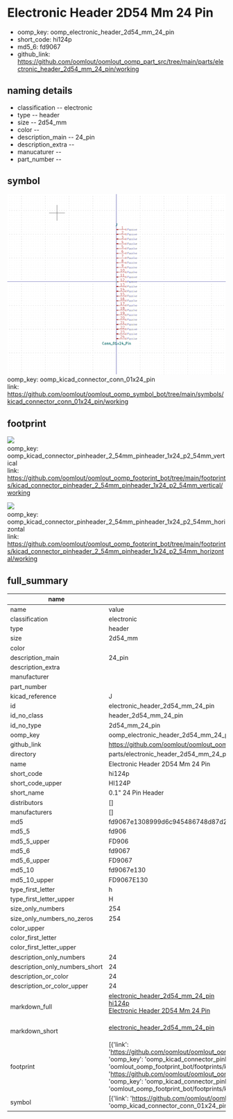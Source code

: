 # Electronic Header 2D54 Mm 24 Pin

  
* oomp_key: oomp_electronic_header_2d54_mm_24_pin 
* short_code: hi124p
* md5_6: fd9067  
* github_link: https://github.com/oomlout/oomlout_oomp_part_src/tree/main/parts/electronic_header_2d54_mm_24_pin/working  
## naming details
* classification -- electronic
* type -- header
* size -- 2d54_mm
* color -- 
* description_main -- 24_pin
* description_extra -- 
* manucaturer -- 
* part_number -- 



## symbol

![](symbol/0/working/working_600.png)  
oomp_key: oomp_kicad_connector_conn_01x24_pin  
link: https://github.com/oomlout/oomlout_oomp_symbol_bot/tree/main/symbols/kicad_connector_conn_01x24_pin/working  

## footprint

![](footprint/0/working/working_600.png)  
oomp_key: oomp_kicad_connector_pinheader_2_54mm_pinheader_1x24_p2_54mm_vertical  
link: https://github.com/oomlout/oomlout_oomp_footprint_bot/tree/main/footprints/kicad_connector_pinheader_2_54mm_pinheader_1x24_p2_54mm_vertical/working  

![](footprint/0/working/working_600.png)  
oomp_key: oomp_kicad_connector_pinheader_2_54mm_pinheader_1x24_p2_54mm_horizontal  
link: https://github.com/oomlout/oomlout_oomp_footprint_bot/tree/main/footprints/kicad_connector_pinheader_2_54mm_pinheader_1x24_p2_54mm_horizontal/working  

## full_summary
| name | value | 
| --- | --- | 
| name | value | 
| classification | electronic | 
| type | header | 
| size | 2d54_mm | 
| color |  | 
| description_main | 24_pin | 
| description_extra |  | 
| manufacturer |  | 
| part_number |  | 
| kicad_reference | J | 
| id | electronic_header_2d54_mm_24_pin | 
| id_no_class | header_2d54_mm_24_pin | 
| id_no_type | 2d54_mm_24_pin | 
| oomp_key | oomp_electronic_header_2d54_mm_24_pin | 
| github_link | https://github.com/oomlout/oomlout_oomp_part_src/tree/main/parts/electronic_header_2d54_mm_24_pin/working | 
| directory | parts/electronic_header_2d54_mm_24_pin | 
| name | Electronic Header 2D54 Mm 24 Pin | 
| short_code | hi124p | 
| short_code_upper | HI124P | 
| short_name | 0.1" 24 Pin Header | 
| distributors | [] | 
| manufacturers | [] | 
| md5 | fd9067e1308999d6c945486748d87d2d | 
| md5_5 | fd906 | 
| md5_5_upper | FD906 | 
| md5_6 | fd9067 | 
| md5_6_upper | FD9067 | 
| md5_10 | fd9067e130 | 
| md5_10_upper | FD9067E130 | 
| type_first_letter | h | 
| type_first_letter_upper | H | 
| size_only_numbers | 254 | 
| size_only_numbers_no_zeros | 254 | 
| color_upper |  | 
| color_first_letter |  | 
| color_first_letter_upper |  | 
| description_only_numbers | 24 | 
| description_only_numbers_short | 24 | 
| description_or_color | 24 | 
| description_or_color_upper | 24 | 
| markdown_full | [electronic_header_2d54_mm_24_pin](https://github.com/oomlout/oomlout_oomp_part_src/tree/main/parts/electronic_header_2d54_mm_24_pin/working)<br>[hi124p](https://github.com/oomlout/oomlout_oomp_part_src/tree/main/parts/electronic_header_2d54_mm_24_pin/working)<br>[Electronic Header 2D54 Mm 24 Pin](https://github.com/oomlout/oomlout_oomp_part_src/tree/main/parts/electronic_header_2d54_mm_24_pin/working)<br><br> | 
| markdown_short | [electronic_header_2d54_mm_24_pin](https://github.com/oomlout/oomlout_oomp_part_src/tree/main/parts/electronic_header_2d54_mm_24_pin/working)<br><br> | 
| footprint | [{'link': 'https://github.com/oomlout/oomlout_oomp_footprint_bot/tree/main/foootprntss/kicad_connector_pinheader_2_54mm_pinheader_1x24_p2_54mm_vertical', 'oomp_key': 'oomp_kicad_connector_pinheader_2_54mm_pinheader_1x24_p2_54mm_vertical', 'directory': 'oomlout_oomp_footprint_bot/footprints/kicad_connector_pinheader_2_54mm_pinheader_1x24_p2_54mm_vertical//working/working.kicad_mod'}, {'link': 'https://github.com/oomlout/oomlout_oomp_footprint_bot/tree/main/foootprntss/kicad_connector_pinheader_2_54mm_pinheader_1x24_p2_54mm_horizontal', 'oomp_key': 'oomp_kicad_connector_pinheader_2_54mm_pinheader_1x24_p2_54mm_horizontal', 'directory': 'oomlout_oomp_footprint_bot/footprints/kicad_connector_pinheader_2_54mm_pinheader_1x24_p2_54mm_horizontal//working/working.kicad_mod'}] | 
| symbol | [{'link': 'https://github.com/oomlout/oomlout_oomp_symbol_bot/tree/main/symbols/kicad_connector_conn_01x24_pin', 'oomp_key': 'oomp_kicad_connector_conn_01x24_pin', 'directory': 'oomlout_oomp_symbol_bot/symbols/kicad_connector_conn_01x24_pin//working/working.kicad_sym'}] | 

